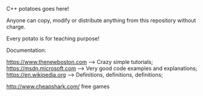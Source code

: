 

C++ potatoes goes here!  

Anyone can copy, modify or distribute anything from this repository without charge.  

Every potato is for teaching purpose!

Documentation:

https://www.thenewboston.com --> Crazy simple tutorials;  
https://msdn.microsoft.com   --> Very good code examples and explanations;  
https://en.wikipedia.org     --> Definitions, definitions, definitions;  


http://www.cheapshark.com/ free games

